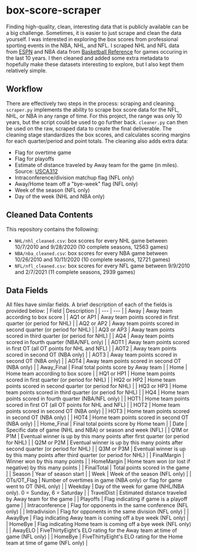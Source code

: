 # box-score-scraper
Finding high-quality, clean, interesting data that is publicly available can be a big challenge. Sometimes, it is easier to just scrape and clean the data yourself. I was interested in exploring the box scores from professional sporting events in the NBA, NHL, and NFL. I scraped NHL and NFL data from [ESPN](https://www.espn.com/) and NBA data from [Basketball Reference](https://www.basketball-reference.com/) for games occuring in the last 10 years. I then cleaned and added some extra metadata to hopefully make these datasets interesting to explore, but I also kept them relatively simple.

## Workflow
There are effectively two steps in the process: scraping and cleaning. `scraper.py` implements the ability to scrape box score data for the NFL, NHL, or NBA in any range of time. For this project, the range was only 10 years, but the script could be used to go further back. `cleaner.py` can then be used on the raw, scraped data to create the final deliverable. The cleaning stage standardizes the box scores, and calculates scoring margins for each quarter/period and point totals. The cleaning also adds extra data:
* Flag for overtime game
* Flag for playoffs
* Estimate of distance traveled by Away team for the game (in miles). Source: [USCA312](https://people.sc.fsu.edu/~jburkardt/datasets/cities/cities.html)
* Intraconference/division matchup flag (NFL only)
* Away/Home team off a "bye-week" flag (NFL only)
* Week of the season (NFL only)
* Day of the week (NHL and NBA only)

## Cleaned Data Contents
This repository contains the following:
* `NHL/nhl_cleaned.csv`: box scores for every NHL game between 10/7/2010 and 9/28/2020 (10 complete seasons, 12563 games)
* `NBA/nba_cleaned.csv`: box scores for every NBA game between 10/26/2010 and 10/11/2020 (10 complete seasons, 12721 games)
* `NFL/nfl_cleaned.csv`: box scores for every NFL game between 9/9/2010 and 2/7/2021 (11 complete seasons, 2939 games)

## Data Fields
All files have similar fields. A brief description of each of the fields is provided below:
| Field | Description |
| --- | --- |
| Away | Away team according to box score |
| AQ1 or AP1 | Away team points scored in first quarter (or period for NHL) |
| AQ2 or AP2 | Away team points scored in second quarter (or period for NHL) |
| AQ3 or AP3 | Away team points scored in third quarter (or period for NHL) |
| AQ4 | Away team points scored in fourth quarter (NBA/NFL only) |
| AOT1 | Away team points scored in first OT (all OT points for NHL and NFL) |
| AOT2 | Away team points scored in second OT (NBA only) |
| AOT3 | Away team points scored in second OT (NBA only) |
| AOT4 | Away team points scored in second OT (NBA only) |
| Away_Final | Final total points score by Away team |
| Home | Home team according to box score |
| HQ1 or HP1 | Home team points scored in first quarter (or period for NHL) |
| HQ2 or HP2 | Home team points scored in second quarter (or period for NHL) |
| HQ3 or HP3 | Home team points scored in third quarter (or period for NHL) |
| HQ4 | Home team points scored in fourth quarter (NBA/NFL only) |
| HOT1 | Home team points scored in first OT (all OT points for NHL and NFL) |
| HOT2 | Home team points scored in second OT (NBA only) |
| HOT3 | Home team points scored in second OT (NBA only) |
| HOT4 | Home team points scored in second OT (NBA only) |
| Home_Final | Final total points score by Home team |
| Date | Specific date of game (NHL and NBA) or season and week (NFL) |
| Q1M or P1M | Eventual winner is up by this many points after first quarter (or period for NHL) |
| Q2M or P2M | Eventual winner is up by this many points after second quarter (or period for NHL) |
| Q3M or P3M | Eventual winner is up by this many points after third quarter (or period for NHL) |
| FinalMargin | Winner won by this many points |
| HomeMargin | Home team won (or lost if negative) by this many points |
| FinalTotal | Total points scored in the game |
| Season | Year of season start |
| Week | Week of the season (NFL only) |
| OTs/OT_Flag | Number of overtimes in game (NBA only) or flag for game went to OT (NHL only) |
| Weekday | Day of the week for game (NHL/NBA only). 0 = Sunday, 6 = Saturday |
| TravelDist | Estimated distance traveled by Away team for the game |
| Playoffs | Flag indicating if game is a playoff game |
| Intraconference | Flag for opponents in the same conference (NFL only) |
| Intradivision | Flag for opponents in the same division (NFL only) |
| AwayBye | Flag indicating Away team is coming off a bye week (NFL only) |
| HomeBye | Flag indicating Home team is coming off a bye week (NFL only) |
| AwayELO | FiveThirtyEight's ELO rating for the Away team at time of game (NFL only) |
| HomeBye | FiveThirtyEight's ELO rating for the Home team at time of game (NFL only) |